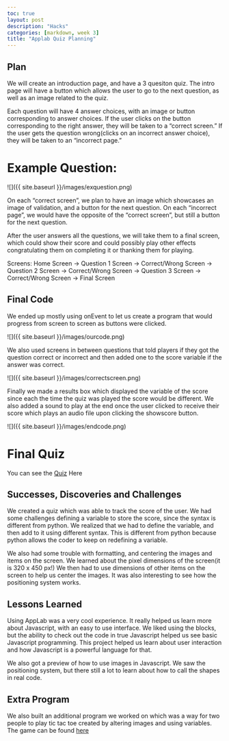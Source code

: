 ```yaml
---
toc: true
layout: post
description: "Hacks"
categories: [markdown, week 3]
title: "Applab Quiz Planning"
---
```


## Plan

We will create an introduction page, and have a 3 quesiton quiz. The intro page will have a button which allows the user to go to the next question, as well as an image related to the quiz.

Each question will have 4 answer choices, with an image or button corresponding to answer choices. If the user clicks on the button corresponding to the right answer, they will be taken to a “correct screen.” If the user gets the question wrong(clicks on an incorrect answer choice), they will be taken to an “incorrect page.”

# Example Question:

![]({{ site.baseurl }}/images/exquestion.png)

On each “correct screen”, we plan to have an image which showcases an image of validation, and a button for the next question. On each “incorrect page”, we would have the opposite of the “correct screen”, but still a button for the next question.

After the user answers all the questions, we will take them to a final screen, which could show their score and could possibly play other effects congratulating them on completing it or thanking them for playing.

Screens: Home Screen -> Question 1 Screen -> Correct/Wrong Screen -> Question 2 Screen -> Correct/Wrong Screen -> Question 3 Screen -> Correct/Wrong Screen -> Final Screen

## Final Code

We ended up mostly using onEvent to let us create a program that would progress from screen to screen as buttons were clicked. 

![]({{ site.baseurl }}/images/ourcode.png)

We also used screens in between questions that told players if they got the question correct or incorrect and then added one to the score variable if the answer was correct.

![]({{ site.baseurl }}/images/correctscreen.png)

Finally we made a results box which displayed the variable of the score since each the time the quiz was played the score would be different. We also added a sound to play at the end once the user clicked to receive their score which plays an audio file upon clicking the showscore button.

![]({{ site.baseurl }}/images/endcode.png)

# Final Quiz

You can see the [Quiz](https://studio.code.org/projects/applab/XQDoFH4lQJ9XyvKTX34oz4aBnAACoDDk19sIDwJ3L0U/edit) Here

## Successes, Discoveries and Challenges

We created a quiz which was able to track the score of the user. We had some challenges defining a variable to store the score, since the syntax is different from python. We realized that we had to define the variable, and then add to it using different syntax. This is different from python because python allows the coder to keep on redefining a variable.

We also had some trouble with formatting, and centering the images and items on the screen. We learned about the pixel dimensions of the screen(it is 320 x 450 px!) We then had to use dimensions of other items on the screen to help us center the images. It was also interesting to see how the positioning system works.

## Lessons Learned

Using AppLab was a very cool experience. It really helped us learn more about Javascript, with an easy to use interface. We liked using the blocks, but the ability to check out the code in true Javascript helped us see basic Javascript programming. This project helped us learn about user interaction and how Javascript is a powerful language for that.

We also got a preview of how to use images in Javascript. We saw the positioning system, but there still a lot to learn about how to call the shapes in real code.

## Extra Program

We also built an additional program we worked on which was a way for two people to play tic tac toe created by altering images and using variables. The game can be found [here](https://studio.code.org/projects/applab/T_bkuKZOdBX80xzi0K-suBOs3DQ5sSz4G4UhNvnHQpc)